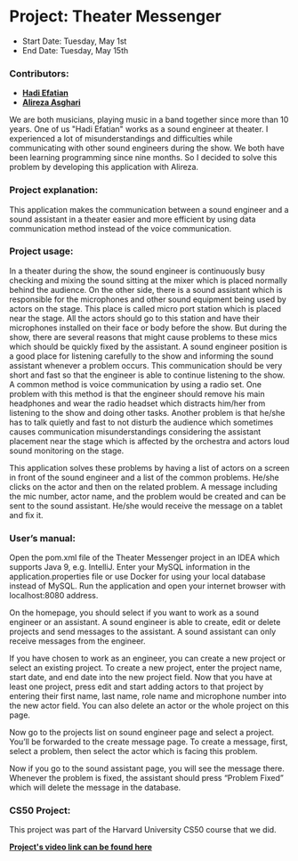 
# Project:  Theater Messenger

- Start Date:  Tuesday, May 1st
- End Date:   Tuesday, May 15th

### Contributors:  
- **[Hadi Efatian](https://github.com/hadiefatian)**
- **[Alireza Asghari](https://github.com/alirezaasghari)**

We are both musicians, playing music in a band together since more than 10 years. One of us "Hadi Efatian" works as a sound engineer at theater. I experienced a lot of misunderstandings and difficulties while communicating with other sound engineers during the show. We both have been learning programming since nine months. So I decided to solve this problem by developing this application with Alireza.


### Project explanation:

This application makes the communication between a sound engineer and a sound assistant in a theater easier and more efficient by using data communication method instead of the voice communication.

### Project usage:

In a theater during the show, the sound engineer is continuously busy checking and mixing the sound sitting at the mixer which is placed normally behind the audience. On the other side, there is a sound assistant which is responsible for the microphones and other sound equipment being used by actors on the stage. This place is called micro port station which is placed near the stage. All the actors should go to this station and have their microphones installed on their face or body before the show. But during the show, there are several reasons that might cause problems to these mics which should be quickly fixed by the assistant. 
A sound engineer position is a good place for listening carefully to the show and informing the sound assistant whenever a problem occurs. This communication should be very short and fast so that the engineer is able to continue listening to the show. 
A common method is voice communication by using a radio set. One problem with this method is that the engineer should remove his main headphones and wear the radio headset which distracts him/her from listening to the show and doing other tasks. Another problem is that he/she has to talk quietly and fast to not disturb the audience which sometimes causes communication misunderstandings considering the assistant placement near the stage which is affected by the orchestra and actors loud sound monitoring on the stage.


This application solves these problems by having a list of actors on a screen in front of the sound engineer and a list of the common problems. He/she clicks on the actor and then on the related problem.  A message including the mic number, actor name, and the problem would be created and can be sent to the sound assistant. He/she would receive the message on a tablet and fix it.

### User’s manual:

Open the pom.xml file of the Theater Messenger project in an IDEA which supports Java 9, e.g. IntelliJ.
Enter your MySQL information in the application.properties file or use Docker for using your local database instead of MySQL.
Run the application and open your internet browser with localhost:8080 address.

On the homepage, you should select if you want to work as a sound engineer or an assistant. 
A sound engineer is able to create, edit or delete projects and send messages to the assistant. A sound assistant can only receive messages from the engineer.

If you have chosen to work as an engineer, you can create a new project or select an existing project.
To create a new project, enter the project name, start date, and end date into the new project field. Now that you have at least one project, press edit and start adding actors to that project by entering their first name, last name, role name and microphone number into the new actor field. You can also delete an actor or the whole project on this page. 

Now go to the projects list on sound engineer page and select a project. You’ll be forwarded to the create message page. To create a message, first, select a problem, then select the actor which is facing this problem. 

Now if you go to the sound assistant page, you will see the message there. Whenever the problem is fixed, the assistant should press “Problem Fixed” which will delete the message in the database.


### CS50 Project:
This project was part of the Harvard University CS50 course that we did.

**[Project's video link can be found here](https://youtu.be/_egpteNwMxc)**
